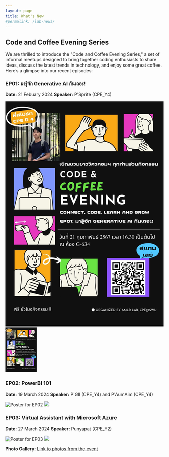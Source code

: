 ```yaml
---
layout: page
title: What's New
#permalink: /lab-news/
---
```


## Code and Coffee Evening Series

We are thrilled to introduce the "Code and Coffee Evening Series," a set of informal meetups designed to bring together coding enthusiasts to share ideas, discuss the latest trends in technology, and enjoy some great coffee. Here’s a glimpse into our recent episodes:

### EP01: มารู้จัก Generative AI กันเถอะ!

**Date:** 21 Febuary 2024
**Speaker:** P'Sprite (CPE_Y4)

![Poster for EP01](EP01_Poster.jpg)
<img src="EP01_Poster.jpg" width="100" />

### EP02: PowerBI 101

**Date:** 19 March 2024
**Speaker:** P'GIl (CPE_Y4) and P'AumAim (CPE_Y4)

![Poster for EP02](EP02_Poster.jpg)
<img src="EP02_Poster.jpg" width="100" />

### EP03: Virtual Assistant with Microsoft Azure

**Date:** 27 March 2024
**Speaker:** Punyapat (CPE_Y2)

![Poster for EP03](EP03_Poster.jpg)
<img src="EP03_Poster.jpg" width="100" />

**Photo Gallery:** [Link to photos from the event](URL_to_photo_gallery)
